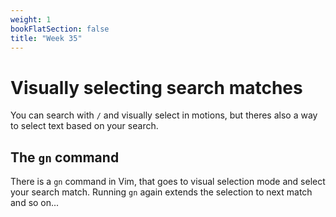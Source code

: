 ```yaml
---
weight: 1
bookFlatSection: false
title: "Week 35"
---
```


# Visually selecting search matches
You can search with `/` and visually select in motions, but theres also a way to select text based on your search.

## The `gn` command
There is a `gn` command in Vim, that goes to visual selection mode and select your search match.
Running `gn` again extends the selection to next match and so on...
